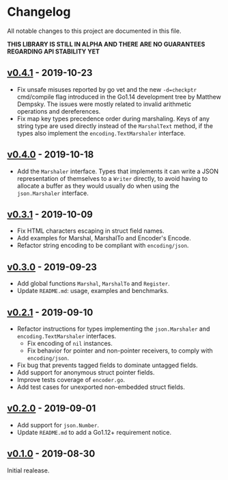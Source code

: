 # Changelog

All notable changes to this project are documented in this file.

**THIS LIBRARY IS STILL IN ALPHA AND THERE ARE NO GUARANTEES REGARDING API STABILITY YET**

## [v0.4.1] - 2019-10-23
- Fix unsafe misuses reported by go vet and the new `-d=checkptr` cmd/compile flag introduced in the Go1.14 development tree by Matthew Dempsky. The issues were mostly related to invalid arithmetic operations and dereferences.
- Fix map key types precedence order during marshaling. Keys of any string type are used directly instead of the `MarshalText` method, if the types also implement the `encoding.TextMarshaler` interface.

## [v0.4.0] - 2019-10-18
- Add the `Marshaler` interface. Types that implements it can write a JSON representation of themselves to a `Writer` directly, to avoid having to allocate a buffer as they would usually do when using the `json.Marshaler` interface.

## [v0.3.1] - 2019-10-09
- Fix HTML characters escaping in struct field names.
- Add examples for Marshal, MarshalTo and Encoder's Encode.
- Refactor string encoding to be compliant with `encoding/json`.

## [v0.3.0] - 2019-09-23
- Add global functions `Marshal`, `MarshalTo` and `Register`.
- Update `README.md`: usage, examples and benchmarks.

## [v0.2.1] - 2019-09-10
- Refactor instructions for types implementing the `json.Marshaler` and `encoding.TextMarshaler` interfaces.
   - Fix encoding of `nil` instances.
   - Fix behavior for pointer and non-pointer receivers, to comply with `encoding/json`.
- Fix bug that prevents tagged fields to dominate untagged fields.
- Add support for anonymous struct pointer fields.
- Improve tests coverage of `encoder.go`.
- Add test cases for unexported non-embedded struct fields.

## [v0.2.0] - 2019-09-01
- Add support for `json.Number`.
- Update `README.md` to add a Go1.12+ requirement notice.

## [v0.1.0] - 2019-08-30
Initial realease.

[v0.4.1]: https://github.com/wI2L/jettison/compare/v0.4.0...v0.4.1
[v0.4.0]: https://github.com/wI2L/jettison/compare/v0.3.1...v0.4.0
[v0.3.1]: https://github.com/wI2L/jettison/compare/v0.3.0...v0.3.1
[v0.3.0]: https://github.com/wI2L/jettison/compare/v0.2.1...v0.3.0
[v0.2.1]: https://github.com/wI2L/jettison/compare/v0.2.0...v0.2.1
[v0.2.0]: https://github.com/wI2L/jettison/compare/0.1.0...v0.2.0
[v0.1.0]: https://github.com/wI2L/jettison/releases/tag/0.1.0
